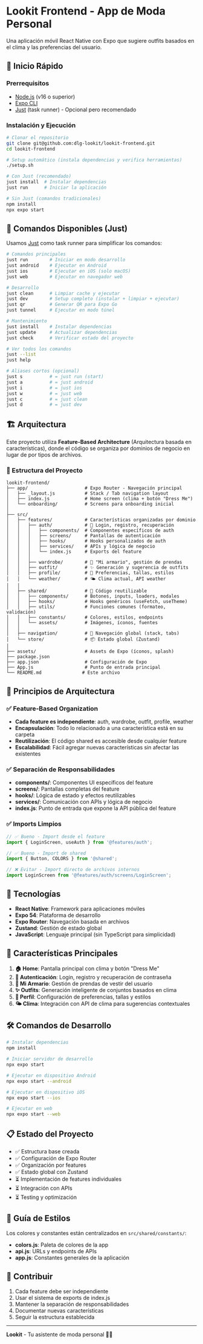# Lookit Frontend - App de Moda Personal

Una aplicación móvil React Native con Expo que sugiere outfits basados en el clima y las preferencias del usuario.

## 🚀 Inicio Rápido

### Prerrequisitos

- [Node.js](https://nodejs.org/) (v16 o superior)
- [Expo CLI](https://docs.expo.dev/get-started/installation/)
- [Just](https://github.com/casey/just) (task runner) - Opcional pero recomendado

### Instalación y Ejecución

```bash
# Clonar el repositorio
git clone git@github.com:dlg-lookit/lookit-frontend.git
cd lookit-frontend

# Setup automático (instala dependencias y verifica herramientas)
./setup.sh

# Con Just (recomendado)
just install  # Instalar dependencias
just run      # Iniciar la aplicación

# Sin Just (comandos tradicionales)
npm install
npx expo start
```

## 📱 Comandos Disponibles (Just)

Usamos [Just](https://github.com/casey/just) como task runner para simplificar los comandos:

```bash
# Comandos principales
just run        # Iniciar en modo desarrollo
just android    # Ejecutar en Android
just ios        # Ejecutar en iOS (solo macOS)
just web        # Ejecutar en navegador web

# Desarrollo
just clean      # Limpiar cache y ejecutar
just dev        # Setup completo (instalar + limpiar + ejecutar)
just qr         # Generar QR para Expo Go
just tunnel     # Ejecutar en modo túnel

# Mantenimiento
just install    # Instalar dependencias
just update     # Actualizar dependencias
just check      # Verificar estado del proyecto

# Ver todos los comandos
just --list
just help

# Aliases cortos (opcional)
just s          # = just run (start)
just a          # = just android
just i          # = just ios
just w          # = just web
just c          # = just clean
just d          # = just dev
```

## 🏗️ Arquitectura

Este proyecto utiliza **Feature-Based Architecture** (Arquitectura basada en características), donde el código se organiza por dominios de negocio en lugar de por tipos de archivos.

### 📁 Estructura del Proyecto

```
lookit-frontend/
├── app/                     # Expo Router - Navegación principal
│   ├── _layout.js           # Stack / Tab navigation layout
│   ├── index.js             # Home screen (clima + botón "Dress Me")
│   └── onboarding/          # Screens para onboarding inicial
│
├── src/
│   ├── features/            # Características organizadas por dominio
│   │   ├── auth/            # 🔐 Login, registro, recuperación
│   │   │   ├── components/  # Componentes específicos de auth
│   │   │   ├── screens/     # Pantallas de autenticación
│   │   │   ├── hooks/       # Hooks personalizados de auth
│   │   │   ├── services/    # APIs y lógica de negocio
│   │   │   └── index.js     # Exports del feature
│   │   │
│   │   ├── wardrobe/        # 👗 "Mi armario", gestión de prendas
│   │   ├── outfit/          # ✨ Generación y sugerencia de outfits
│   │   ├── profile/         # 👤 Preferencias, tallas, estilos
│   │   └── weather/         # 🌤️ Clima actual, API weather
│   │
│   ├── shared/              # 🔄 Código reutilizable
│   │   ├── components/      # Botones, inputs, loaders, modales
│   │   ├── hooks/           # Hooks genéricos (useFetch, useTheme)
│   │   ├── utils/           # Funciones comunes (formateo, validación)
│   │   ├── constants/       # Colores, estilos, endpoints
│   │   └── assets/          # Imágenes, íconos, fuentes
│   │
│   ├── navigation/          # 🧭 Navegación global (stack, tabs)
│   └── store/               # 📦 Estado global (Zustand)
│
├── assets/                  # Assets de Expo (íconos, splash)
├── package.json
├── app.json                 # Configuración de Expo
├── App.js                   # Punto de entrada principal
└── README.md               # Este archivo
```

## 🎯 Principios de Arquitectura

### ✅ Feature-Based Organization
- **Cada feature es independiente**: auth, wardrobe, outfit, profile, weather
- **Encapsulación**: Todo lo relacionado a una característica está en su carpeta
- **Reutilización**: El código shared es accesible desde cualquier feature
- **Escalabilidad**: Fácil agregar nuevas características sin afectar las existentes

### ✅ Separación de Responsabilidades
- **components/**: Componentes UI específicos del feature
- **screens/**: Pantallas completas del feature
- **hooks/**: Lógica de estado y efectos reutilizables
- **services/**: Comunicación con APIs y lógica de negocio
- **index.js**: Punto de entrada que expone la API pública del feature

### ✅ Imports Limpios
```javascript
// ✅ Bueno - Import desde el feature
import { LoginScreen, useAuth } from '@features/auth';

// ✅ Bueno - Import de shared
import { Button, COLORS } from '@shared';

// ❌ Evitar - Import directo de archivos internos
import LoginScreen from '@features/auth/screens/LoginScreen';
```

## 🚀 Tecnologías

- **React Native**: Framework para aplicaciones móviles
- **Expo 54**: Plataforma de desarrollo
- **Expo Router**: Navegación basada en archivos
- **Zustand**: Gestión de estado global
- **JavaScript**: Lenguaje principal (sin TypeScript para simplicidad)

## 📱 Características Principales

1. **🏠 Home**: Pantalla principal con clima y botón "Dress Me"
2. **🔐 Autenticación**: Login, registro y recuperación de contraseña
3. **👗 Mi Armario**: Gestión de prendas de vestir del usuario
4. **✨ Outfits**: Generación inteligente de conjuntos basados en clima
5. **👤 Perfil**: Configuración de preferencias, tallas y estilos
6. **🌤️ Clima**: Integración con API de clima para sugerencias contextuales

## 🛠️ Comandos de Desarrollo

```bash
# Instalar dependencias
npm install

# Iniciar servidor de desarrollo
npx expo start

# Ejecutar en dispositivo Android
npx expo start --android

# Ejecutar en dispositivo iOS
npx expo start --ios

# Ejecutar en web
npx expo start --web
```

## 📋 Estado del Proyecto

- ✅ Estructura base creada
- ✅ Configuración de Expo Router
- ✅ Organización por features
- ✅ Estado global con Zustand
- ⏳ Implementación de features individuales
- ⏳ Integración con APIs
- ⏳ Testing y optimización

## 🎨 Guía de Estilos

Los colores y constantes están centralizados en `src/shared/constants/`:
- **colors.js**: Paleta de colores de la app
- **api.js**: URLs y endpoints de APIs
- **app.js**: Constantes generales de la aplicación

## 🤝 Contribuir

1. Cada feature debe ser independiente
2. Usar el sistema de exports de index.js
3. Mantener la separación de responsabilidades
4. Documentar nuevas características
5. Seguir la estructura establecida

---

**Lookit** - Tu asistente de moda personal 👗✨